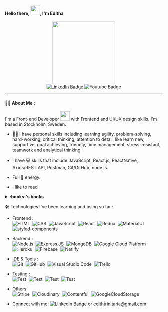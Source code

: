 #### Hello there, <img src="https://media.giphy.com/media/hvRJCLFzcasrR4ia7z/giphy.gif" width="30px"/>, I'm Editha

<div id="header" align="center">
  <img src="https://media4.giphy.com/media/f6hnhHkks8bk4jwjh3/giphy.gif?cid=ecf05e47tcf11oev0ipk3pcfz38r502njcytndip46ekht3x&rid=giphy.gif&ct=s" width="200"/>
</div>

<div id="badges" align="center">
  <a href="https://www.linkedin.com/in/edtrinitaria/">
    <img src="https://img.shields.io/badge/LinkedIn-blue?style=for-the-badge&logo=linkedin&logoColor=white" alt="LinkedIn Badge"/>
  </a>
  <a https://www.youtube.com/channel/UCoqBNV0MtS_ZvnmnjQ91ydg">
    <img src="https://img.shields.io/badge/YouTube-red?style=for-the-badge&logo=youtube&logoColor=white" alt="Youtube Badge"/>
  </a>
</div>

---

#### :woman_technologist: About Me :

I'm a Front-end Developer <img src="https://media.giphy.com/media/WUlplcMpOCEmTGBtBW/giphy.gif" width="30"> with Frontend and UI/UX design skills. I'm based in Stockholm, Sweden.

- :female_detective: I have personal skills including learning agility, problem-solving, hard-working, critical thinking, attention to detail, like learn new, supportive, goal achieving, friendly, time management, stress-resistant, teamwork and analytical thinking.

- I have :computer: skills that include JavaScript, React.js, ReactNative, Axios/REST API, Postman, Git/GitHub, node.js.

- Full :battery: energy.

- I like to read 
<details>
  <summary> 
    <strong>
      :books:'s books
    </strong>
  </summary>
  - Robert Kiyosaki - Rich Dad Poor Dad <br/>
  - Dale Carnegie - How to Stop Worrying and Start Living <br/>
  - Richard Branson - Let's Not Screw It, Let's Just Do It <br/>
</details>

:hammer_and_wrench: Technologies I've been learning and using so far :

- Frontend : <br />
![HTML](https://img.shields.io/badge/-HTML-333333?style=flat&logo=HTML5)&nbsp;
![CSS](https://img.shields.io/badge/-CSS-333333?style=flat&logo=CSS3&logoColor=1572B6)&nbsp;
![JavaScript](https://img.shields.io/badge/-JavaScript-333333?style=flat&logo=javascript)&nbsp;
![React](https://img.shields.io/badge/-React-333333?style=flat&logo=react)&nbsp;
![Redux](https://img.shields.io/badge/-Redux-333333?style=flat&logo=redux)&nbsp;
![MaterialUI](https://img.shields.io/badge/-MatrialUI-333333?style=flat&logo=material-UI)&nbsp;
![styled-components](https://img.shields.io/badge/-StyledComponents-333333?style=flat&logo=styled-components)&nbsp;


- Backend : <br />
![Node.js](https://img.shields.io/badge/-Node.js-333333?style=flat&logo=node.js)&nbsp;
![Express.JS](https://img.shields.io/badge/-Express.JS-333333?style=flat&logo=Express.JS)&nbsp;
![MongoDB](https://img.shields.io/badge/-MongoDB-333333?style=flat&logo=mongodb)&nbsp;
![Google Cloud Platform](https://img.shields.io/badge/-GoogleCloudPlatform-333333?style=flat&logo=google-cloud)&nbsp;
![Heroku](https://img.shields.io/badge/-Heroku-333333?style=flat&logo=heroku)&nbsp;
![Firebase](https://img.shields.io/badge/-Firebase-333333?style=flat&logo=firebase)&nbsp;
![Netlify](https://img.shields.io/badge/-Netlify-333333?style=flat&logo=netlify)&nbsp;

- IDE & Tools : <br />
![Git](https://img.shields.io/badge/-Git-333333?style=flat&logo=git)&nbsp;
![GitHub](https://img.shields.io/badge/-GitHub-333333?style=flat&logo=github)&nbsp;
![Visual Studio Code](https://img.shields.io/badge/-Visual%20Studio%20Code-333333?style=flat&logo=visual-studio-code&logoColor=007ACC)&nbsp;
![Trello](https://img.shields.io/badge/-Trello-333333?style=flat&logo=trello&logoColor=007ACC)&nbsp;

- Testing : <br />
![Test](https://img.shields.io/badge/-ReactTestingLibrary-333333?style=flat)&nbsp;
![Test](https://img.shields.io/badge/-SuperTest-333333?style=flat)&nbsp;
![Test](https://img.shields.io/badge/-Chai-333333?style=flat)&nbsp;
![Test](https://img.shields.io/badge/-Mocha-333333?style=flat)&nbsp;

- Others: <br />
![Stripe](https://img.shields.io/badge/-Stripe-333333?style=flat&logo=stripe)&nbsp;
![Cloudinary](https://img.shields.io/badge/-CDN:Cloudinary-333333?style=flat)&nbsp;
![Contentful](https://img.shields.io/badge/-CDN:Contentful-333333?style=flat)&nbsp;
![GoogleCloudStorage](https://img.shields.io/badge/-CDN:GoogleCloudStorage-333333?style=flat)&nbsp;

- Connect with me: 
[![Linkedin Badge](https://img.shields.io/badge/Editha-blue?style=for-the-badge&logo=Linkedin&logoColor=white)](https://www.linkedin.com/in/edtrinitaria/) or edithtrinitaria@gmail.com
